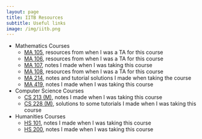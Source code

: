```yaml
---
layout: page
title: IITB Resources
subtitle: Useful links
image: /img/iitb.png
---
```

* Mathematics Courses
    - [MA 105](/tuts/ma-105), resources from when I was a TA for this course
    - [MA 106](/tuts/ma-106), resources from when I was a TA for this course
    - [MA 107](/ma-107), notes I made when I was taking this course
    - [MA 108](/tuts/ma-108), resources from when I was a TA for this course
    - [MA 214](/notes/ma-214), notes and tutorial solutions I made when taking the course
    - [MA 419](/ma-419), notes I made when I was taking this course
* Computer Science Courses
    - [CS 213 (M)](/notes/cs-213), notes I made when I was taking this course
    - [CS 228 (M)](/cs-228), solutions to some tutorials I made when I was taking this course
* Humanities Courses
    - [HS 101](/notes/hs-101), notes I made when I was taking this course
    - [HS 200](/notes/hs-200), notes I made when I was taking this course